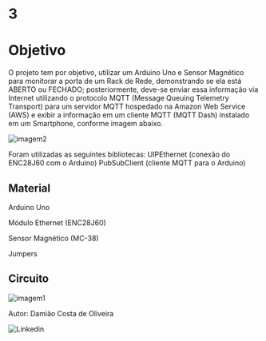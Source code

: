 # 3

# Objetivo
O projeto tem por objetivo, utilizar um Arduino Uno e Sensor Magnético para monitorar a porta de um Rack de Rede, demonstrando se ela está ABERTO ou FECHADO; posteriormente, deve-se enviar essa informação via Internet utilizando o protocolo MQTT (Message Queuing Telemetry Transport) para um servidor MQTT hospedado na Amazon Web Service (AWS) e exibir a informação em um cliente MQTT (MQTT Dash) instalado em um Smartphone, conforme imagem abaixo.


![imagem2](https://camo.githubusercontent.com/7beef2d4780d87a603d7de49b2da0467c8537dff96575b628a04bd4010ebb1cc/68747470733a2f2f692e696d6775722e636f6d2f4d576870586b562e706e67)

Foram utilizadas as seguintes bibliotecas:
UIPEthernet (conexão do ENC28J60 com o Arduino)
PubSubClient (cliente MQTT para o Arduino)

## Material
Arduino Uno

Módulo Ethernet (ENC28J60)

Sensor Magnético (MC-38)

Jumpers

## Circuito
![imagem1](https://camo.githubusercontent.com/ad1da211b35b60b23fb095a64e76dc6504d0c3229e853bd82a69a4d5d27bbb88/68747470733a2f2f692e696d6775722e636f6d2f594947477453472e706e67) 

Autor: Damião Costa de Oliveira

![Linkedin](https://www.google.com/search?q=linkedin&sxsrf=ALeKk03xo8z0tyYuyCHMDAjpgT2xOTNlpw:1612316663535&source=lnms&tbm=isch&sa=X&ved=2ahUKEwij6_rPy8zuAhVXFrkGHUnWBK0Q_AUoAXoECAgQAw&biw=1366&bih=657#imgrc=VW_Q5mw6S_ajRM)
